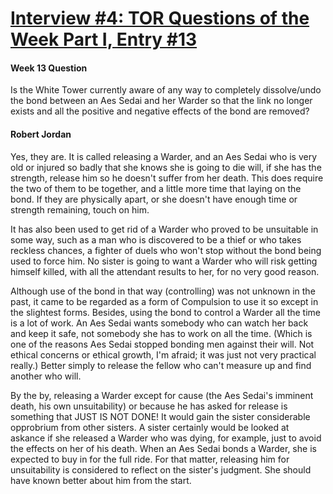 # [Interview #4: TOR Questions of the Week Part I, Entry #13](https://www.theoryland.com/intvmain.php?i=4#13)

#### Week 13 Question

Is the White Tower currently aware of any way to completely dissolve/undo the bond between an Aes Sedai and her Warder so that the link no longer exists and all the positive and negative effects of the bond are removed?

#### Robert Jordan

Yes, they are. It is called releasing a Warder, and an Aes Sedai who is very old or injured so badly that she knows she is going to die will, if she has the strength, release him so he doesn't suffer from her death. This does require the two of them to be together, and a little more time that laying on the bond. If they are physically apart, or she doesn't have enough time or strength remaining, touch on him.

It has also been used to get rid of a Warder who proved to be unsuitable in some way, such as a man who is discovered to be a thief or who takes reckless chances, a fighter of duels who won't stop without the bond being used to force him. No sister is going to want a Warder who will risk getting himself killed, with all the attendant results to her, for no very good reason.

Although use of the bond in that way (controlling) was not unknown in the past, it came to be regarded as a form of Compulsion to use it so except in the slightest forms. Besides, using the bond to control a Warder all the time is a lot of work. An Aes Sedai wants somebody who can watch her back and keep it safe, not somebody she has to work on all the time. (Which is one of the reasons Aes Sedai stopped bonding men against their will. Not ethical concerns or ethical growth, I'm afraid; it was just not very practical really.) Better simply to release the fellow who can't measure up and find another who will.

By the by, releasing a Warder except for cause (the Aes Sedai's imminent death, his own unsuitability) or because he has asked for release is something that JUST IS NOT DONE! It would gain the sister considerable opprobrium from other sisters. A sister certainly would be looked at askance if she released a Warder who was dying, for example, just to avoid the effects on her of his death. When an Aes Sedai bonds a Warder, she is expected to buy in for the full ride. For that matter, releasing him for unsuitability is considered to reflect on the sister's judgment. She should have known better about him from the start.

